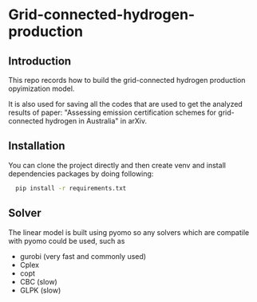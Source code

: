 # Grid-connected-hydrogen-production

## Introduction

This repo records how to build the grid-connected hydrogen production opyimization model.

It is also used for saving all the codes that are used to get the analyzed results of paper:
"Assessing emission certification schemes for grid-connected hydrogen in Australia" in arXiv.

## Installation

You can clone the project directly and then create venv and install dependencies packages by doing following:

```sh
  pip install -r requirements.txt
```

## Solver

The linear model is built using pyomo so any solvers which are compatile with pyomo could be used, such as

- gurobi (very fast and commonly used)
- Cplex
- copt
- CBC  (slow)
- GLPK (slow)
